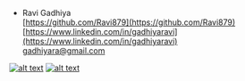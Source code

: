 - Ravi Gadhiya <br/>
[https://github.com/Ravi879](https://github.com/Ravi879) <br/>
[https://www.linkedin.com/in/gadhiyaravi](https://www.linkedin.com/in/gadhiyaravi) <br/>
[gadhiyara@gmail.com](mailto:gadhiyara@gmail.com)

[![alt text][1.1]][1]
[![alt text][2.1]][2]


[1.1]: https://github.com/paulrobertlloyd/socialmediaicons/blob/main/linkedin-24x24.png (linkedin icon with padding)
[2.1]: https://github.com/paulrobertlloyd/socialmediaicons/blob/main/linkedin-24x24.png (github icon with padding)


[1]: https://www.linkedin.com/in/gadhiyaravi
[2]: https://www.linkedin.com/in/gadhiyaravi


